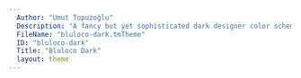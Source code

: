 ```yaml
---
  Author: "Umut Topuzoğlu"
  Description: "A fancy but yet sophisticated dark designer color scheme."
  FileName: "bluloco-dark.tmTheme"
  ID: "bluloco-dark"
  Title: "Bluloco Dark"
  layout: theme
---
```

  